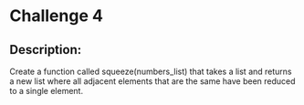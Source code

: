 # Challenge 4

## Description:

Create a function called squeeze(numbers_list) that takes a list and returns a new list where all adjacent elements that are the same have been reduced to a single element.
